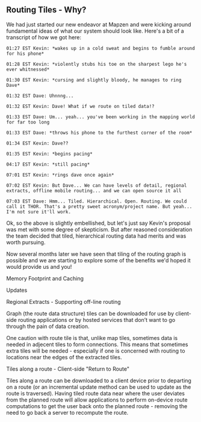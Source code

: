 ## Routing Tiles - Why?

We had just started our new endeavor at Mapzen and were kicking around fundamental ideas of what our system should look like. Here's a bit of a transcript of how we got here:

    01:27 EST Kevin: *wakes up in a cold sweat and begins to fumble around for his phone*

    01:28 EST Kevin: *violently stubs his toe on the sharpest lego he's ever whitnessed*

    01:30 EST Kevin: *cursing and slightly bloody, he manages to ring Dave*

    01:32 EST Dave: Uhnnng...

    01:32 EST Kevin: Dave! What if we route on tiled data!?

    01:33 EST Dave: Um... yeah... you've been working in the mapping world for far too long

    01:33 EST Dave: *throws his phone to the furthest corner of the room*

    01:34 EST Kevin: Dave??

    01:35 EST Kevin: *begins pacing*

    04:17 EST Kevin: *still pacing*

    07:01 EST Kevin: *rings dave once again*

    07:02 EST Kevin: But Dave... We can have levels of detail, regional extracts, offline mobile routing... and we can open source it all

    07:03 EST Dave: Hmm... Tiled. Hierarchical. Open. Routing. We could call it THOR. That's a pretty sweet acronym/project name. But yeah... I'm not sure it'll work.

Ok, so the above is slightly embellished, but let's just say Kevin's proposal was met with some degree of skepticism. But after reasoned consideration the team decided that tiled, hierarchical routing data had merits and was worth pursuing.

Now several months later we have seen that tiling of the routing graph is possible and we are starting to explore some of the benefits we'd hoped it would provide us and you!

Memory Footprint and Caching

Updates

Regional Extracts - Supporting off-line routing

Graph (the route data structure) tiles can be downloaded for use by client-side routing applications or by hosted services that don’t want to go through the pain of data creation.

One caution with route tile is that, unlike map tiles, sometimes data is needed in adjecent tiles to form connections. This means that sometimes extra tiles will be needed - especially if one is concerned with routing to locations near the edges of the extracted tiles.

Tiles along a route - Client-side "Return to Route"

Tiles along a route can be downloaded to a client device prior to departing on a route (or an incremental update method can be used to update as the route is traversed). Having tiled route data near where the user deviates from the planned route will allow applications to perform on-device route computations to get the user back onto the planned route - removing the need to go back a server to recompute the route.


